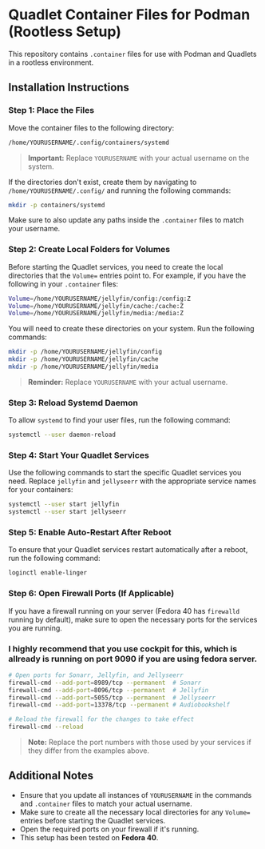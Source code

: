 # Quadlet Container Files for Podman (Rootless Setup)

This repository contains `.container` files for use with Podman and Quadlets in a rootless environment.

## Installation Instructions

### Step 1: Place the Files

Move the container files to the following directory:

```bash
/home/YOURUSERNAME/.config/containers/systemd
```

> **Important:** Replace `YOURUSERNAME` with your actual username on the system.

If the directories don't exist, create them by navigating to `/home/YOURUSERNAME/.config/` and running the following commands:

```bash
mkdir -p containers/systemd
```

Make sure to also update any paths inside the `.container` files to match your username.

### Step 2: Create Local Folders for Volumes

Before starting the Quadlet services, you need to create the local directories that the `Volume=` entries point to. For example, if you have the following in your `.container` files:

```bash
Volume=/home/YOURUSERNAME/jellyfin/config:/config:Z
Volume=/home/YOURUSERNAME/jellyfin/cache:/cache:Z
Volume=/home/YOURUSERNAME/jellyfin/media:/media:Z
```

You will need to create these directories on your system. Run the following commands:

```bash
mkdir -p /home/YOURUSERNAME/jellyfin/config
mkdir -p /home/YOURUSERNAME/jellyfin/cache
mkdir -p /home/YOURUSERNAME/jellyfin/media
```

> **Reminder:** Replace `YOURUSERNAME` with your actual username.

### Step 3: Reload Systemd Daemon

To allow `systemd` to find your user files, run the following command:

```bash
systemctl --user daemon-reload
```

### Step 4: Start Your Quadlet Services

Use the following commands to start the specific Quadlet services you need. Replace `jellyfin` and `jellyseerr` with the appropriate service names for your containers:

```bash
systemctl --user start jellyfin
systemctl --user start jellyseerr
```

### Step 5: Enable Auto-Restart After Reboot

To ensure that your Quadlet services restart automatically after a reboot, run the following command:

```bash
loginctl enable-linger
```

### Step 6: Open Firewall Ports (If Applicable)

If you have a firewall running on your server (Fedora 40 has `firewalld` running by default), make sure to open the necessary ports for the services you are running.

### I highly recommend that you use cockpit for this, which is allready is running on port 9090 if you are using fedora server.

```bash
# Open ports for Sonarr, Jellyfin, and Jellyseerr
firewall-cmd --add-port=8989/tcp --permanent  # Sonarr
firewall-cmd --add-port=8096/tcp --permanent  # Jellyfin
firewall-cmd --add-port=5055/tcp --permanent  # Jellyseerr
firewall-cmd --add-port=13378/tcp --permanent # Audiobookshelf

# Reload the firewall for the changes to take effect
firewall-cmd --reload
```

> **Note:** Replace the port numbers with those used by your services if they differ from the examples above.

## Additional Notes

- Ensure that you update all instances of `YOURUSERNAME` in the commands and `.container` files to match your actual username.
- Make sure to create all the necessary local directories for any `Volume=` entries before starting the Quadlet services.
- Open the required ports on your firewall if it's running.
- This setup has been tested on **Fedora 40**.
